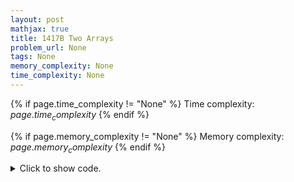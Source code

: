 ```yaml
---
layout: post
mathjax: true
title: 1417B Two Arrays
problem_url: None
tags: None
memory_complexity: None
time_complexity: None
---
```




{% if page.time_complexity != "None" %}
Time complexity: ${{ page.time_complexity }}$
{% endif %}

{% if page.memory_complexity != "None" %}
Memory complexity: ${{ page.memory_complexity }}$
{% endif %}

<details>
<summary>
<p style="display:inline">Click to show code.</p>
</summary>
```cpp
{% raw %}
using namespace std;
using ll = long long;
using ii = pair<int, int>;
using vi = vector<int>;
template <typename InputIterator,
          typename T = typename iterator_traits<InputIterator>::value_type>
void read_n(InputIterator it, int n)
{
    copy_n(istream_iterator<T>(cin), n, it);
}
template <typename InputIterator,
          typename T = typename iterator_traits<InputIterator>::value_type>
void write(InputIterator first, InputIterator last, const char *delim = "\n")
{
    copy(first, last, ostream_iterator<T>(cout, delim));
}
int main(void)
{
    int t;
    cin >> t;
    while (t--)
    {
        int n, T;
        cin >> n >> T;
        vi a(n), ans(n);
        read_n(a.begin(), n);
        int cnt = count_if(a.begin(), a.end(), [T](int ai) { return 2 * ai == T; });
        cnt /= 2;
        for (int i = 0; i < n; ++i)
        {
            if (2 * a[i] < T)
                ans[i] = 0;
            else if (2 * a[i] == T and cnt)
            {
                ans[i] = 0;
                cnt--;
            }
            else
                ans[i] = 1;
        }
        write(ans.begin(), ans.end(), " "), cout << endl;
    }
    return 0;
}

{% endraw %}
```
</details>


